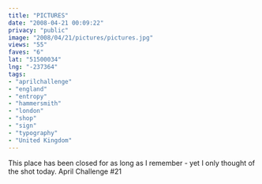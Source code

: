 ```yaml
---
title: "PICTURES"
date: "2008-04-21 00:09:22"
privacy: "public"
image: "2008/04/21/pictures/pictures.jpg"
views: "55"
faves: "6"
lat: "51500034"
lng: "-237364"
tags:
- "aprilchallenge"
- "england"
- "entropy"
- "hammersmith"
- "london"
- "shop"
- "sign"
- "typography"
- "United Kingdom"
---
```

This place has been closed for as long as I remember - yet I only thought of the shot today. April Challenge #21<a href="/photos/2008/04/21/pictures" rel="nofollow"></a>
